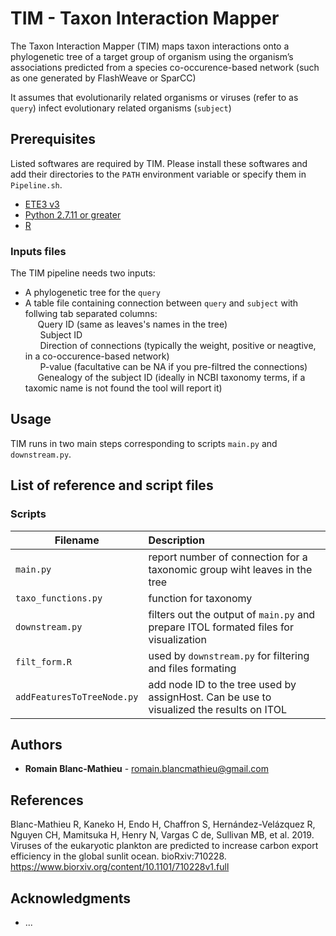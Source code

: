 # TIM - Taxon Interaction Mapper
The Taxon Interaction Mapper (TIM) maps taxon interactions onto a phylogenetic tree of a target group of organism using the organism’s associations predicted from a species co-occurence-based network (such as one generated by FlashWeave or SparCC)

It assumes that evolutionarily related organisms or viruses (refer to as ```query```) infect evolutionary related organisms (```subject```)

## Prerequisites

Listed softwares are required by TIM.
Please install these softwares and add their directories to the ```PATH``` environment variable or specify them in ```Pipeline.sh```.
* [ETE3 v3](http://etetoolkit.org/download/) 
* [Python 2.7.11 or greater](https://www.python.org/downloads/release/python-2711/)
* [R](https://www.r-project.org/)

### Inputs files

The TIM pipeline needs two inputs: <br />
* A phylogenetic tree for the ```query``` <br /> 
* A table file containing connection between ```query``` and ```subject``` with follwing tab separated columns:<br />
&nbsp;&nbsp;&nbsp;&nbsp;&nbsp;Query ID (same as leaves's names in the tree) <br />
&nbsp;&nbsp;&nbsp;&nbsp;&nbsp;&nbsp;Subject ID <br />
&nbsp;&nbsp;&nbsp;&nbsp;&nbsp;&nbsp;Direction of connections (typically the weight, positive or neagtive, in a co-occurence-based network) <br />
&nbsp;&nbsp;&nbsp;&nbsp;&nbsp;&nbsp;P-value (facultative can be NA if you pre-filtred the connections) <br />
&nbsp;&nbsp;&nbsp;&nbsp;&nbsp;Genealogy of the subject ID (ideally in NCBI taxonomy terms, if a taxomic name is not found the tool will report it) <br />


## Usage
TIM runs in two main steps corresponding to scripts ```main.py``` and ```downstream.py```. <br />


## List of reference and script files
### Scripts
| Filename | Description |
| ---- | :--- |
|```main.py```|report number of connection for a taxonomic group wiht leaves in the tree|
|```taxo_functions.py```|function for taxonomy|
|```downstream.py```|filters out the output of ```main.py``` and prepare ITOL formated files for visualization|
|```filt_form.R```|used by ```downstream.py``` for filtering and files formating|
|```addFeaturesToTreeNode.py```|add node ID to the tree used by assignHost. Can be use to visualized the results on ITOL|

## Authors

* **Romain Blanc-Mathieu**  - romain.blancmathieu@gmail.com

## References
Blanc-Mathieu R, Kaneko H, Endo H, Chaffron S, Hernández-Velázquez R, Nguyen CH, Mamitsuka H, Henry N, Vargas C de, Sullivan MB, et al. 2019. Viruses of the eukaryotic plankton are predicted to increase carbon export efficiency in the global sunlit ocean. bioRxiv:710228.
https://www.biorxiv.org/content/10.1101/710228v1.full

## Acknowledgments

* ...

